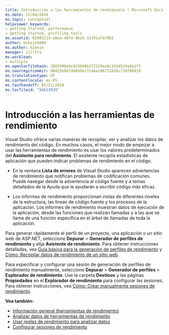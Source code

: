 ```yaml
---
title: Introducción a las herramientas de rendimiento | Microsoft Docs
ms.date: 11/04/2018
ms.topic: conceptual
helpviewer_keywords:
- getting started, performance
- getting started, profiling tools
ms.assetid: 02085214-a8e4-40fd-9b26-32391a7a7082
author: mikejo5000
ms.author: mikejo
manager: jillfra
ms.workload:
- multiple
ms.openlocfilehash: 2602996e6c823888b272129ea0c2414534a4e1f7
ms.sourcegitcommit: d0425b6b7d4b99e17ca6ac0671282bc718f80910
ms.translationtype: HT
ms.contentlocale: es-ES
ms.lasthandoff: 02/21/2019
ms.locfileid: "56613939"
---
```

# <a name="getting-started-with-performance-tools"></a>Introducción a las herramientas de rendimiento

Visual Studio ofrece varias maneras de recopilar, ver y analizar los datos de rendimiento del código. En muchos casos, el mejor modo de empezar a usar las herramientas de rendimiento es usar los valores predeterminados del **Asistente para rendimiento**. El asistente recopila estadísticas de aplicación que pueden indicar problemas de rendimiento en el código.

- En la ventana **Lista de errores** de Visual Studio aparecen advertencias de rendimiento que notifican problemas de codificación comunes. Puede navegar desde la advertencia al código fuente y a temas detallados de la Ayuda que le ayudarán a escribir código más eficaz.

- Los informes de rendimiento proporcionan vistas de diferentes niveles de la estructura, las líneas de código fuente y los procesos de la aplicación. Los informes de rendimiento muestran datos de ejecución de la aplicación, desde las funciones que realizan llamadas y a las que se llama de una función específica en el árbol de llamadas de toda la aplicación.

Para generar rápidamente el perfil de un proyecto, una aplicación o un sitio web de ASP.NET, seleccione **Depurar** > **Generador de perfiles de rendimiento** y elija **Asistente de rendimiento**. Para obtener instrucciones detalladas, vea [Guía básica para la generación de perfiles de rendimiento](../profiling/beginners-guide-to-cpu-sampling.md) y [Cómo: Recopilar datos de rendimiento de un sitio web](../profiling/how-to-collect-performance-data-for-a-web-site.md).

Para especificar y configurar una sesión de generación de perfiles de rendimiento manualmente, seleccione **Depurar** > **Generador de perfiles** > **Explorador de rendimiento**. Use la carpeta **Destinos** y las páginas **Propiedades** en el **Explorador de rendimiento** para configurar las sesiones. Para obtener instrucciones, vea [Cómo: Crear manualmente sesiones de rendimiento](../profiling/how-to-manually-create-performance-sessions.md).

**Vea también:**

- [Información general (herramientas de rendimiento)](../profiling/overviews-performance-tools.md)
- [Analizar datos de herramientas de rendimiento](../profiling/analyzing-performance-tools-data.md)
- [Usar reglas de rendimiento para analizar datos](../profiling/using-performance-rules-to-analyze-data.md)
- [Configurar sesiones de rendimiento](../profiling/configuring-performance-sessions.md)